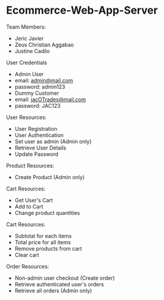 # Ecommerce-Web-App-Server

Team Members:
- Jeric Javier
- Zeus Christian Aggabao
- Justine Cadilo

User Credentials
- Admin User
- email: admin@mail.com
- password: admin123
- Dummy Customer
- email: jacOTrades@mail.com
- password: JAC123

User Resources:
- User Registration
- User Authentication
- Set user as admin (Admin only)
- Retrieve User Details
- Update Password

Product Resources:
- Create Product (Admin only)

Cart Resources:
- Get User's Cart
- Add to Cart
- Change product quantities

Cart Resources:
- Subtotal for each items
- Total price for all items
- Remove products from cart
- Clear cart

Order Resources:
- Non-admin user checkout (Create order)
- Retrieve authenticated user's orders
- Retrieve all orders (Admin only)